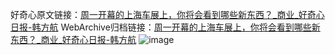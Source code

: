 好奇心原文链接：[周一开幕的上海车展上，你将会看到哪些新东西？_商业_好奇心日报-韩方航](https://www.qdaily.com/articles/8639.html)
WebArchive归档链接：[周一开幕的上海车展上，你将会看到哪些新东西？_商业_好奇心日报-韩方航](https://web.archive.org/web/https://www.qdaily.com/articles/8639.html)
![image](http://ww3.sinaimg.cn/large/007d5XDply1g3vdmj8vqjj30vy0ghn2g)